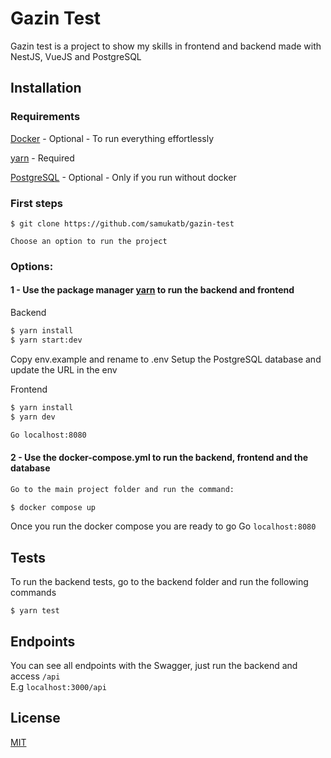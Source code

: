 
# Gazin Test

Gazin test is a project to show my skills in frontend and backend made with NestJS,  VueJS and PostgreSQL

## Installation

### Requirements
[Docker](https://www.docker.com/) - Optional - To run everything effortlessly

 [yarn](https://yarnpkg.com/) - Required
 
 [PostgreSQL](https://www.postgresql.org/) - Optional - Only if you run without docker

### First steps
```
$ git clone https://github.com/samukatb/gazin-test

Choose an option to run the project
```

### Options:
#### 1 - Use the package manager [yarn](https://yarnpkg.com/) to run the backend and frontend

Backend
```bash
$ yarn install
$ yarn start:dev
```
Copy env.example and rename to .env
Setup the PostgreSQL database and update the URL in the env

Frontend
```bash
$ yarn install
$ yarn dev

Go localhost:8080
```

#### 2 - Use the docker-compose.yml to run the backend, frontend and the database

```bash
Go to the main project folder and run the command:

$ docker compose up
```

Once you run the docker compose you are ready to go
Go `localhost:8080`

## Tests

To run the backend tests, go to the backend folder and run the following commands
```
$ yarn test
```

## Endpoints

You can see all endpoints with the Swagger, just run the backend and access `/api`   
E.g `localhost:3000/api`


## License

[MIT](https://choosealicense.com/licenses/mit/)
